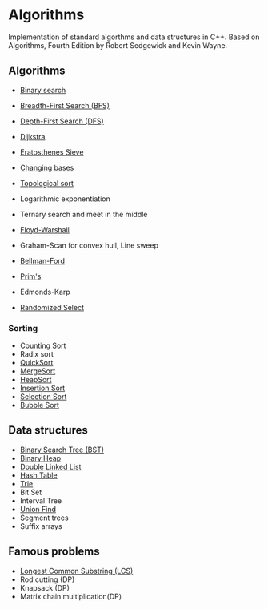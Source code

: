 # Algorithms
Implementation of standard algorthms and data structures in C++. Based on Algorithms, Fourth Edition by Robert Sedgewick and Kevin Wayne.

## Algorithms
* [Binary search](https://github.com/MantasMiksys/algorithms/blob/master/algorithms/bin_search.cpp)
* [Breadth-First Search (BFS)](https://github.com/MantasMiksys/algorithms/blob/master/algorithms/bfs.cpp)
* [Depth-First Search (DFS)](https://github.com/MantasMiksys/algorithms/blob/master/algorithms/dfs.cpp)
* [Dijkstra](https://github.com/MantasMiksys/algorithms/blob/master/algorithms/dijkstra.cpp)
* [Eratosthenes Sieve](https://github.com/MantasMiksys/algorithms/blob/master/algorithms/eratosthenes_sieve.cpp)
* [Changing bases](https://github.com/MantasMiksys/algorithms/blob/master/algorithms/bases.cpp)

* [Topological sort](https://github.com/MantasMiksys/algorithms/blob/master/algorithms/topological_sort.cpp)
* Logarithmic exponentiation

* Ternary search and meet in the middle 
* [Floyd-Warshall](https://github.com/MantasMiksys/algorithms/blob/master/algorithms/floyd_warshall.cpp)
* Graham-Scan for convex hull, Line sweep
* [Bellman-Ford](https://github.com/MantasMiksys/algorithms/blob/master/algorithms/bellman_ford.cpp)
* [Prim's](https://github.com/MantasMiksys/algorithms/blob/master/algorithms/prims.cpp)
* Edmonds-Karp
* [Randomized Select](https://github.com/MantasMiksys/algorithms/blob/master/algorithms/randomized_select.cpp)

### Sorting
* [Counting Sort](https://github.com/MantasMiksys/algorithms/blob/master/algorithms/counting_sort.cpp)
* Radix sort
* [QuickSort](https://github.com/MantasMiksys/algorithms/blob/master/algorithms/quicksort.cpp)
* [MergeSort](https://github.com/MantasMiksys/algorithms/blob/master/algorithms/mergesort.cpp)
* [HeapSort](https://github.com/MantasMiksys/algorithms/blob/master/algorithms/sorting/heap_sort.cpp)
* [Insertion Sort](https://github.com/MantasMiksys/algorithms/blob/master/algorithms/sorting/insertion_sort.cpp)
* [Selection Sort](https://github.com/MantasMiksys/algorithms/blob/master/algorithms/sorting/selection_sort.cpp)
* [Bubble Sort](https://github.com/MantasMiksys/algorithms/blob/master/algorithms/sorting/bubble_sort.cpp)

## Data structures

* [Binary Search Tree (BST)](https://github.com/MantasMiksys/algorithms/blob/master/bst.h)
* [Binary Heap](https://github.com/MantasMiksys/algorithms/blob/master/heap.h)
* [Double Linked List](https://github.com/MantasMiksys/algorithms/blob/master/double_linked_list.h)
* [Hash Table](https://github.com/MantasMiksys/algorithms/blob/master/data_structures/hash_table.cpp)
* [Trie](https://github.com/MantasMiksys/algorithms/blob/master/data_structures/trie.cpp)
* Bit Set
* Interval Tree
* [Union Find](https://github.com/MantasMiksys/algorithms/blob/master/data_structures/union_find_set.h)
* Segment trees
* Suffix arrays


## Famous problems
* [Longest Common Substring (LCS)](https://github.com/MantasMiksys/algorithms/blob/master/problems/lcs.cpp)
* Rod cutting (DP)
* Knapsack (DP)
* Matrix chain multiplication(DP)

